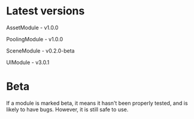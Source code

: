 # Latest versions

AssetModule - v1.0.0

PoolingModule - v1.0.0

SceneModule - v0.2.0-beta

UIModule - v3.0.1

# Beta

If a module is marked beta, it means it hasn't been properly tested, and is likely to have bugs. However, it is still safe to use.

